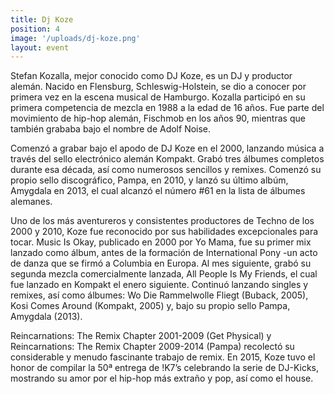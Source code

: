 ```yaml
---
title: Dj Koze
position: 4
image: '/uploads/dj-koze.png'
layout: event
---
```


Stefan Kozalla, mejor conocido como DJ Koze, es un DJ y productor alemán. Nacido en Flensburg, Schleswig-Holstein, se dio a conocer por primera vez en la escena musical de Hamburgo. Kozalla participó en su primera competencia de mezcla en 1988 a la edad de 16 años. Fue parte del movimiento de hip-hop alemán, Fischmob en los años 90, mientras que también grababa bajo el nombre de Adolf Noise.

Comenzó a grabar bajo el apodo de DJ Koze en el 2000, lanzando música a través del sello electrónico alemán Kompakt. Grabó tres álbumes completos durante esa década, así como numerosos sencillos y remixes. Comenzó su propio sello discográfico, Pampa, en 2010, y lanzó su último albúm, Amygdala en 2013, el cual alcanzó el número #61 en la lista de álbumes alemanes.

Uno de los más aventureros y consistentes productores de Techno de los 2000 y 2010, Koze fue reconocido por sus habilidades excepcionales para tocar. Music Is Okay, publicado en 2000 por Yo Mama, fue su primer mix lanzado como álbum, antes de la formación de International Pony -un acto de danza que se firmó a Columbia en Europa. Al mes siguiente, grabó su segunda mezcla comercialmente lanzada, All People Is My Friends, el cual fue lanzado en Kompakt el enero siguiente. Continuó lanzando singles y remixes, así como álbumes: Wo Die Rammelwolle Fliegt (Buback, 2005), Kosi Comes Around (Kompakt, 2005) y, bajo su propio sello Pampa, Amygdala (2013).

Reincarnations: The Remix Chapter 2001-2009 (Get Physical) y Reincarnations: The Remix Chapter 2009-2014 (Pampa) recolectó su considerable y menudo fascinante trabajo de remix. En 2015, Koze tuvo el honor de compilar la 50ª entrega de !K7’s celebrando la serie de DJ-Kicks, mostrando su amor por el hip-hop más extraño y pop, así como el house.
